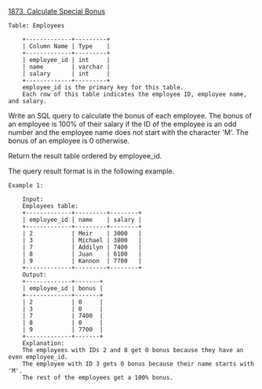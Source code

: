 <a href='https://leetcode.com/problems/calculate-special-bonus'>1873. Calculate Special Bonus </a> 


	Table: Employees

		+-------------+---------+
		| Column Name | Type    |
		+-------------+---------+
		| employee_id | int     |
		| name        | varchar |
		| salary      | int     |
		+-------------+---------+
		employee_id is the primary key for this table.
		Each row of this table indicates the employee ID, employee name, and salary.

 

Write an SQL query to calculate the bonus of each employee. The bonus of an employee is 100% of their salary if the ID of the employee is an odd number and the employee name does not start with the character 'M'. The bonus of an employee is 0 otherwise.

Return the result table ordered by employee_id.

The query result format is in the following example.

 

	Example 1:

		Input: 
		Employees table:
		+-------------+---------+--------+
		| employee_id | name    | salary |
		+-------------+---------+--------+
		| 2           | Meir    | 3000   |
		| 3           | Michael | 3800   |
		| 7           | Addilyn | 7400   |
		| 8           | Juan    | 6100   |
		| 9           | Kannon  | 7700   |
		+-------------+---------+--------+
		Output: 
		+-------------+-------+
		| employee_id | bonus |
		+-------------+-------+
		| 2           | 0     |
		| 3           | 0     |
		| 7           | 7400  |
		| 8           | 0     |
		| 9           | 7700  |
		+-------------+-------+
		Explanation: 
		The employees with IDs 2 and 8 get 0 bonus because they have an even employee_id.
		The employee with ID 3 gets 0 bonus because their name starts with 'M'.
		The rest of the employees get a 100% bonus.

